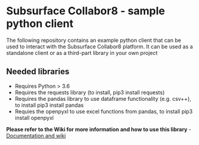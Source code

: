 # Subsurface Collabor8 - sample python client

The following repository contains an example python client that can be used to interact with the Subsurface Collabor8 platform. It can be used as a standalone client or as a third-part library in your own project


## Needed libraries

* Requires Python  > 3.6
* Requires the requests library (to install, pip3 install requests)
* Requires the pandas library to use dataframe functionality (e.g. csv++), to install pip3 install pandas
* Requies the openpyxl to use excel functions from pandas, to install pip3 install openpyxl


**Please refer to the Wiki for more information and how to use this library** - [Documentation and wiki](https://github.com/digitalcollaboration-collabor8/subsurfaceSampleClient/wiki)

